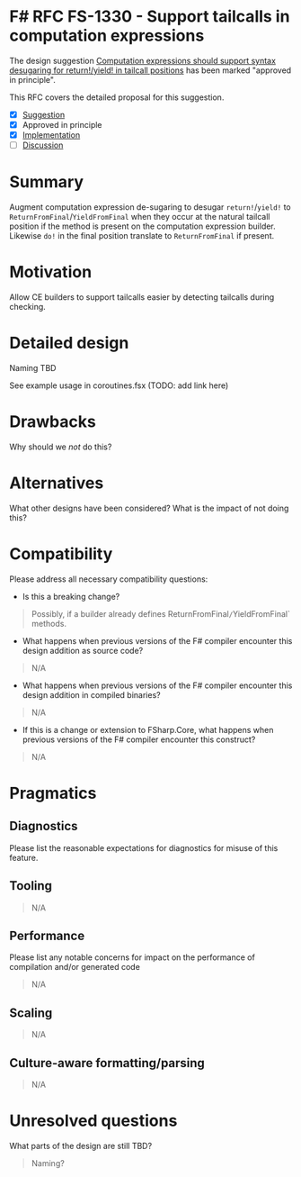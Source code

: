 # F# RFC FS-1330 - Support tailcalls in computation expressions

The design suggestion [Computation expressions should support syntax desugaring for return!/yield! in tailcall positions](https://github.com/fsharp/fslang-suggestions/issues/1006) has been marked "approved in principle".

This RFC covers the detailed proposal for this suggestion.

- [x] [Suggestion](https://github.com/fsharp/fslang-suggestions/issues/1006)
- [x] Approved in principle
- [x] [Implementation](https://github.com/dotnet/fsharp/pull/18804)
- [ ] [Discussion](https://github.com/fsharp/fslang-design/discussions/FILL-ME-IN)

# Summary

Augment computation expression de-sugaring to desugar `return!`/`yield!` to `ReturnFromFinal`/`YieldFromFinal` when they occur at the natural tailcall position if the method is present on the computation expression builder. Likewise `do!` in the final position translate to `ReturnFromFinal` if present.

# Motivation

Allow CE builders to support tailcalls easier by detecting tailcalls during checking. 

# Detailed design

Naming TBD

See example usage in coroutines.fsx (TODO: add link here)

# Drawbacks

Why should we *not* do this?

# Alternatives

What other designs have been considered? What is the impact of not doing this?

# Compatibility

Please address all necessary compatibility questions:

* Is this a breaking change?
> Possibly, if a builder already defines ReturnFromFinal`/`YieldFromFinal` methods.

* What happens when previous versions of the F# compiler encounter this design addition as source code?
>N/A

* What happens when previous versions of the F# compiler encounter this design addition in compiled binaries?
>N/A

* If this is a change or extension to FSharp.Core, what happens when previous versions of the F# compiler encounter this construct?
>N/A

# Pragmatics

## Diagnostics

Please list the reasonable expectations for diagnostics for misuse of this feature.

## Tooling

>N/A

## Performance

Please list any notable concerns for impact on the performance of compilation and/or generated code

>N/A

## Scaling

>N/A

## Culture-aware formatting/parsing

>N/A

# Unresolved questions

What parts of the design are still TBD?
>Naming?
